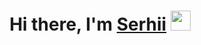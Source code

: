 <h1 align="center">Hi there, I'm <a href="https://www.blackcater.win/" target="_blank">Serhii</a> <img
src="https://github.com/blackcater/blackcater/raw/main/images/Hi.gif" height="32" /></h1>

<!--
**Alkaponees/Alkaponees** is a ✨ _special_ ✨ repository because its `README.md` (this file) appears on your GitHub profile.

Here are some ideas to get you started:

- 🔭 I’m currently working on ...
- 🌱 I’m currently learning ...
- 👯 I’m looking to collaborate on ...
- 🤔 I’m looking for help with ...
- 💬 Ask me about ...
- 📫 How to reach me: ...
- 😄 Pronouns: ...
- ⚡ Fun fact: ...
-->
